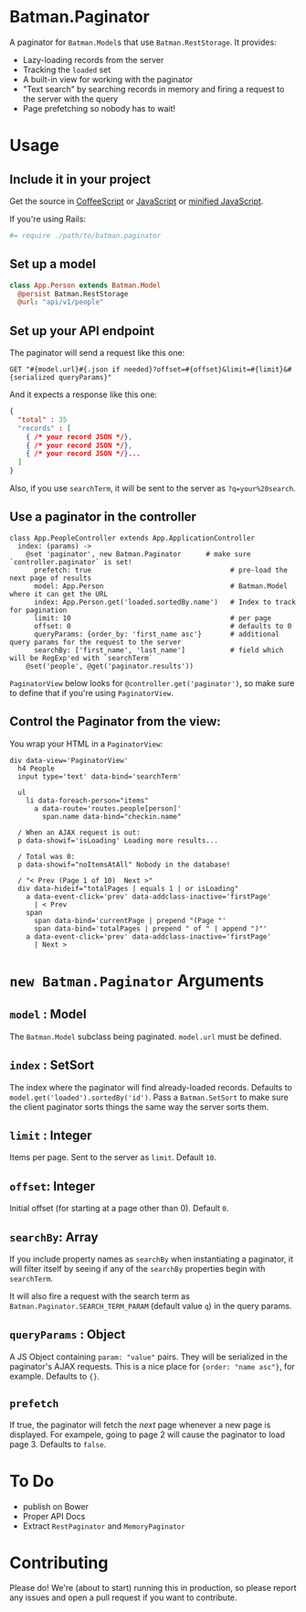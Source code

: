 # Batman.Paginator

A paginator for `Batman.Model`s that use `Batman.RestStorage`. It provides:

- Lazy-loading records from the server
- Tracking the `loaded` set
- A built-in view for working with the paginator
- "Text search" by searching records in memory and firing a request to the server with the query
- Page prefetching so nobody has to wait!

# Usage

## Include it in your project

Get the source in [CoffeeScript](https://raw.github.com/ministrycentered/batman-paginator/master/dist/batman.paginator.coffee) or [JavaScript](https://raw.github.com/ministrycentered/batman-paginator/master/dist/batman.paginator.js) or [minified JavaScript](https://raw.github.com/ministrycentered/batman-paginator/master/dist/batman.paginator.min.js).

If you're using Rails:

```coffee
#= require ./path/to/batman.paginator
```

## Set up a model

```coffee
class App.Person extends Batman.Model
  @persist Batman.RestStorage
  @url: "api/v1/people"
```

## Set up your API endpoint

The paginator will send a request like this one:

```
GET "#{model.url}#{.json if needed}?offset=#{offset}&limit=#{limit}&#{serialized queryParams}"
```
And it expects a response like this one:

```json
{
  "total" : 35
  "records" : [
    { /* your record JSON */},
    { /* your record JSON */},
    { /* your record JSON */}...
  ]
}
```

Also, if you use `searchTerm`, it will be sent to the server as `?q=your%20search`.

## Use a paginator in the controller

```
class App.PeopleController extends App.ApplicationController
  index: (params) ->
    @set 'paginator', new Batman.Paginator      # make sure `controller.paginator` is set!
      prefetch: true                                  # pre-load the next page of results
      model: App.Person                               # Batman.Model where it can get the URL
      index: App.Person.get('loaded.sortedBy.name')   # Index to track for pagination
      limit: 10                                       # per page
      offset: 0                                       # defaults to 0
      queryParams: {order_by: 'first_name asc'}       # additional query params for the request to the server
      searchBy: ['first_name', 'last_name']           # field which will be RegExp'ed with `searchTerm`
    @set('people', @get('paginator.results'))
```

`PaginatorView` below looks for `@controller.get('paginator')`, so make sure to define that if you're using `PaginatorView`.

## Control the Paginator from the view:

You wrap your HTML in a `PaginatorView`:

```slim
div data-view='PaginatorView'
  h4 People
  input type='text' data-bind='searchTerm'

  ul
    li data-foreach-person="items"
      a data-route='routes.people[person]'
        span.name data-bind="checkin.name"

  / When an AJAX request is out:
  p data-showif='isLoading' Loading more results...

  / Total was 0:
  p data-showif="noItemsAtAll" Nobody in the database!

  / "< Prev (Page 1 of 10)  Next >"
  div data-hideif="totalPages | equals 1 | or isLoading"
    a data-event-click='prev' data-addclass-inactive='firstPage'
      | < Prev
    span
      span data-bind='currentPage | prepend "(Page "'
      span data-bind='totalPages | prepend " of " | append ")"'
    a data-event-click='prev' data-addclass-inactive='firstPage'
      | Next >
```

# `new Batman.Paginator` Arguments

## `model` : Model

The `Batman.Model` subclass being paginated. `model.url` must be defined.

## `index` : SetSort

The index where the paginator will find already-loaded records. Defaults to `model.get('loaded').sortedBy('id')`. Pass a `Batman.SetSort` to make sure the client paginator sorts things the same way the server sorts them.

## `limit` : Integer

Items per page. Sent to the server as `limit`. Default `10`.

## `offset`: Integer

Initial offset (for starting at a page other than 0). Default `0`.

## `searchBy`: Array

If you include property names as `searchBy` when instantiating a paginator, it will filter itself by seeing if any of the `searchBy` properties begin with `searchTerm`.

It will also fire a request with the search term as `Batman.Paginator.SEARCH_TERM_PARAM` (default value `q`) in the query params.

## `queryParams` : Object

A JS Object containing `param: "value"` pairs. They will be serialized in the paginator's AJAX requests. This is a nice place for `{order: "name asc"}`, for example. Defaults to `{}`.

## `prefetch`

If true, the paginator will fetch the _next_ page whenever a new page is displayed. For exampele, going to page 2 will cause the paginator to load page 3. Defaults to `false`.

# To Do

- publish on Bower
- Proper API Docs
- Extract `RestPaginator` and `MemoryPaginator`

# Contributing

Please do! We're (about to start) running this in production, so please report any issues and open a pull request if you want to contribute.
